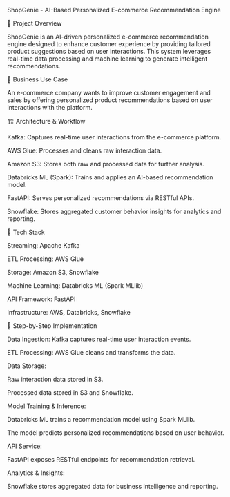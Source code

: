 ShopGenie - AI-Based Personalized E-commerce Recommendation Engine

📌 Project Overview

ShopGenie is an AI-driven personalized e-commerce recommendation engine designed to enhance customer experience by providing tailored product suggestions based on user interactions. This system leverages real-time data processing and machine learning to generate intelligent recommendations.

🎯 Business Use Case

An e-commerce company wants to improve customer engagement and sales by offering personalized product recommendations based on user interactions with the platform.

🏗️ Architecture & Workflow

Kafka: Captures real-time user interactions from the e-commerce platform.

AWS Glue: Processes and cleans raw interaction data.

Amazon S3: Stores both raw and processed data for further analysis.

Databricks ML (Spark): Trains and applies an AI-based recommendation model.

FastAPI: Serves personalized recommendations via RESTful APIs.

Snowflake: Stores aggregated customer behavior insights for analytics and reporting.

🔧 Tech Stack

Streaming: Apache Kafka

ETL Processing: AWS Glue

Storage: Amazon S3, Snowflake

Machine Learning: Databricks ML (Spark MLlib)

API Framework: FastAPI

Infrastructure: AWS, Databricks, Snowflake

🚀 Step-by-Step Implementation

Data Ingestion: Kafka captures real-time user interaction events.

ETL Processing: AWS Glue cleans and transforms the data.

Data Storage:

Raw interaction data stored in S3.

Processed data stored in S3 and Snowflake.

Model Training & Inference:

Databricks ML trains a recommendation model using Spark MLlib.

The model predicts personalized recommendations based on user behavior.

API Service:

FastAPI exposes RESTful endpoints for recommendation retrieval.

Analytics & Insights:

Snowflake stores aggregated data for business intelligence and reporting.
